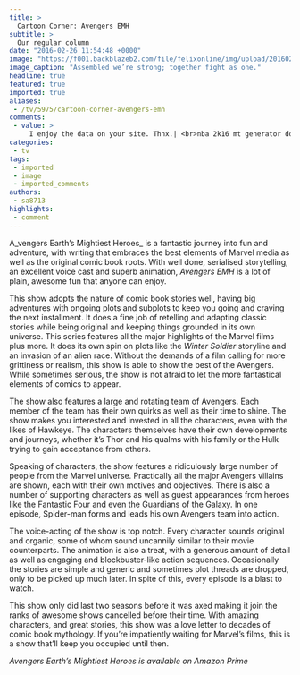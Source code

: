 ```yaml
---
title: >
  Cartoon Corner: Avengers EMH
subtitle: >
  Our regular column
date: "2016-02-26 11:54:48 +0000"
image: "https://f001.backblazeb2.com/file/felixonline/img/upload/201602261154-felix-Avengers_(2).jpg"
image_caption: "Assembled we’re strong; together fight as one."
headline: true
featured: true
imported: true
aliases:
 - /tv/5975/cartoon-corner-avengers-emh
comments:
 - value: >
     I enjoy the data on your site. Thnx.| <br>nba 2k16 mt generator download http://madmixtube.com/blog/buy-2k16-mt-possible-fatigue-actor-because-of-long-travels/46358
categories:
 - tv
tags:
 - imported
 - image
 - imported_comments
authors:
 - sa8713
highlights:
 - comment
---
```


A_vengers Earth’s Mightiest Heroes_ is a fantastic journey into fun  and adventure, with writing that embraces the best elements of Marvel media as well as the original comic book roots. With well done, serialised storytelling, an excellent voice cast and superb animation, _Avengers EMH_ is a lot of plain, awesome fun that anyone can enjoy.

This show adopts the nature of comic book stories well, having big adventures with ongoing plots and subplots to keep you going and craving the next installment. It does a fine job of retelling and adapting classic stories while being original and keeping things grounded in its own universe. This series features all the major highlights of the Marvel films plus more. It does its own spin on plots like the _Winter Soldier_ storyline and an invasion of an alien race. Without the demands of a film calling for more grittiness or realism, this show is able to show the best of the Avengers. While sometimes serious, the show is not afraid to let the more fantastical elements of comics to appear.

The show also features a large and rotating team of Avengers. Each member of the team has their own quirks as well as their time to shine. The show makes you interested and invested in all the characters, even with the likes of Hawkeye. The characters themselves have their own developments and journeys, whether it’s Thor and his qualms with his family or the Hulk trying to gain acceptance from others.

Speaking of characters, the show features a ridiculously large number of people from the Marvel universe. Practically all the major Avengers villains are shown, each with their own motives and objectives. There is also a number of supporting characters as well as guest appearances from heroes like the Fantastic Four and even the Guardians of the Galaxy. In one episode, Spider-man forms and leads his own Avengers team into action.

The voice-acting of the show is top notch. Every character sounds original and organic, some of whom sound uncannily similar to their movie counterparts. The animation is also a treat, with a generous amount of detail as well as engaging and blockbuster-like action sequences. Occasionally the stories are simple and generic and sometimes plot threads are dropped, only to be picked up much later. In spite of this, every episode is a blast to watch.

This show only did last two seasons before it was axed making it join the ranks of awesome shows cancelled before their time. With amazing characters, and great stories, this show was a love letter to decades of comic book mythology. If you’re impatiently waiting for Marvel’s films, this is a show that’ll keep you occupied until then.

_Avengers Earth’s Mightiest Heroes is available on Amazon Prime_
